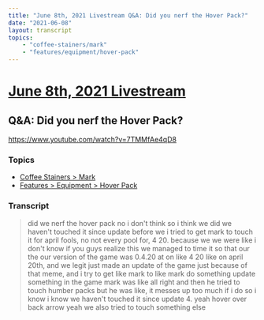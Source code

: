 ```yaml
---
title: "June 8th, 2021 Livestream Q&A: Did you nerf the Hover Pack?"
date: "2021-06-08"
layout: transcript
topics:
    - "coffee-stainers/mark"
    - "features/equipment/hover-pack"
---
```

# [June 8th, 2021 Livestream](../2021-06-08.md)
## Q&A: Did you nerf the Hover Pack?
https://www.youtube.com/watch?v=7TMMfAe4qD8

### Topics
* [Coffee Stainers > Mark](../topics/coffee-stainers/mark.md)
* [Features > Equipment > Hover Pack](../topics/features/equipment/hover-pack.md)

### Transcript

> did we nerf the hover pack no i don't think so i think we did we haven't touched it since update before we i tried to get mark to touch it for april fools, no not every pool for, 4 20. because we we were like i don't know if you guys realize this we managed to time it so that our the our version of the game was 0.4.20 at on like 4 20 like on april 20th, and we legit just made an update of the game just because of that meme, and i try to get like mark to like mark do something update something in the game mark was like all right and then he tried to touch humber packs but he was like, it messes up too much if i do so i know i know we haven't touched it since update 4. yeah hover over back arrow yeah we also tried to touch something else
